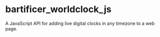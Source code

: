 # bartificer_worldclock_js
A JavaScript API for adding live digital clocks in any timezone to a web page.
